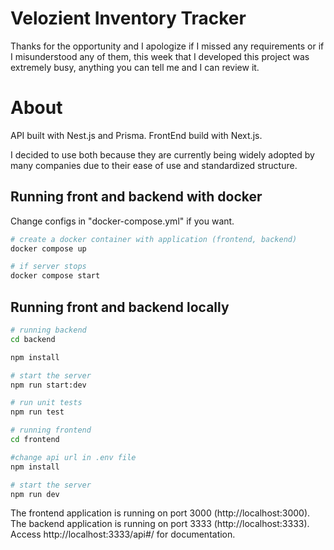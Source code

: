 # Velozient Inventory Tracker
Thanks for the opportunity and I apologize if I missed any requirements or if I misunderstood any of them, this week that I developed this project was extremely busy, anything you can tell me and I can review it.

# About
API built with Nest.js and Prisma.
FrontEnd build with Next.js.

I decided to use both because they are currently being widely adopted by many companies due to their ease of use and standardized structure.

## Running front and backend with docker
Change configs in "docker-compose.yml" if you want.

```sh
# create a docker container with application (frontend, backend)
docker compose up

# if server stops
docker compose start
```

## Running front and backend locally

```sh
# running backend
cd backend

npm install

# start the server
npm run start:dev

# run unit tests
npm run test
```

```sh
# running frontend
cd frontend

#change api url in .env file
npm install

# start the server
npm run dev
```

The frontend application is running on port 3000 (http://localhost:3000).
The backend application is running on port 3333 (http://localhost:3333).
Access http://localhost:3333/api#/ for documentation.
